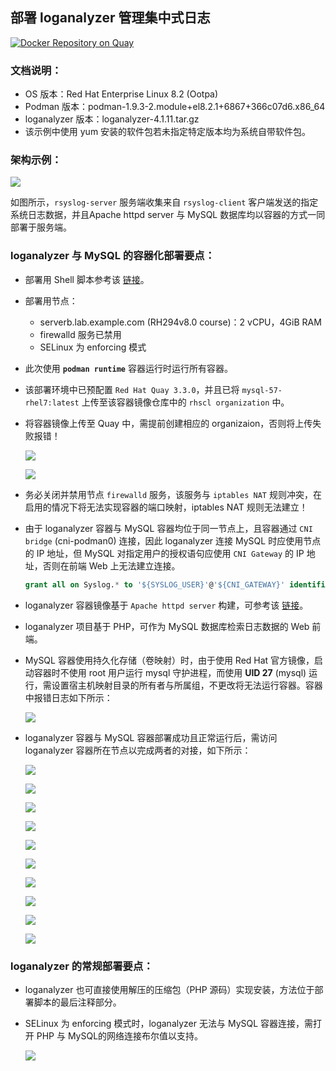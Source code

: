## 部署 loganalyzer 管理集中式日志

[![Docker Repository on Quay](https://quay.io/repository/alberthua/loganalyzer-viewer/status "Docker Repository on Quay")](https://quay.io/repository/alberthua/loganalyzer-viewer)

### 文档说明：

- OS 版本：Red Hat Enterprise Linux 8.2 (Ootpa)
- Podman 版本：podman-1.9.3-2.module+el8.2.1+6867+366c07d6.x86_64
- loganalyzer 版本：loganalyzer-4.1.11.tar.gz
- 该示例中使用 yum 安装的软件包若未指定特定版本均为系统自带软件包。

### 架构示例：

![](https://github.com/Alberthua-Perl/sc-col/blob/master/deploy-rsyslog-viewer/images/loganalyzer-mysql-rsyslogserver.jpg)

如图所示，`rsyslog-server` 服务端收集来自 `rsyslog-client` 客户端发送的指定系统日志数据，并且Apache httpd server 与 MySQL 数据库均以容器的方式一同部署于服务端。

### loganalyzer 与 MySQL 的容器化部署要点：

- 部署用 Shell 脚本参考该 [链接](https://github.com/Alberthua-Perl/sc-col/blob/master/deploy-rsyslog-viewer/deploy-rsyslog-viewer.sh)。
- 部署用节点：
  - serverb.lab.example.com (RH294v8.0 course)：2 vCPU，4GiB RAM
  - firewalld 服务已禁用   
  - SELinux 为 enforcing 模式   
- 此次使用 **`podman runtime`** 容器运行时运行所有容器。
- 该部署环境中已预配置 `Red Hat Quay 3.3.0`，并且已将 `mysql-57-rhel7:latest` 上传至该容器镜像仓库中的 `rhscl organization` 中。
- 将容器镜像上传至 Quay 中，需提前创建相应的 organizaion，否则将上传失败报错！

  ![](https://github.com/Alberthua-Perl/sc-col/blob/master/deploy-rsyslog-viewer/images/images/quay-push-error-1.JPG)

  ![](https://github.com/Alberthua-Perl/sc-col/blob/master/deploy-rsyslog-viewer/images/quay-push-error-2.JPG)

- 务必关闭并禁用节点 `firewalld` 服务，该服务与 `iptables NAT` 规则冲突，在启用的情况下将无法实现容器的端口映射，iptables NAT 规则无法建立！
- 由于 loganalyzer 容器与 MySQL 容器均位于同一节点上，且容器通过 `CNI bridge` (cni-podman0) 连接，因此 loganalyzer 连接 MySQL 时应使用节点的 IP 地址，但 MySQL 对指定用户的授权语句应使用 `CNI Gateway` 的 IP 地址，否则在前端 Web 上无法建立连接。

   ```sql
   grant all on Syslog.* to '${SYSLOG_USER}'@'${CNI_GATEWAY}' identified by '${SYSLOG_PASS}';
   ```

- loganalyzer 容器镜像基于 `Apache httpd server` 构建，可参考该 [链接](https://github.com/Alberthua-Perl/Dockerfile-examples/tree/master/loganalyzer-viewer)。
- loganalyzer 项目基于 PHP，可作为 MySQL 数据库检索日志数据的 Web 前端。
- MySQL 容器使用持久化存储（卷映射）时，由于使用 Red Hat 官方镜像，启动容器时不使用 root 用户运行 mysql 守护进程，而使用 **UID 27** (mysql) 运行，需设置宿主机映射目录的所有者与所属组，不更改将无法运行容器。容器中报错日志如下所示：
    
  ![](https://github.com/Alberthua-Perl/sc-col/blob/master/deploy-rsyslog-viewer/images/mysql-container-run-error.JPG)

- loganalyzer 容器与 MySQL 容器部署成功且正常运行后，需访问 loganalyzer 容器所在节点以完成两者的对接，如下所示：

  ![](https://github.com/Alberthua-Perl/sc-col/blob/master/deploy-rsyslog-viewer/images/loganalyzer-web-1.JPG)

  ![](https://github.com/Alberthua-Perl/sc-col/blob/master/deploy-rsyslog-viewer/images/loganalyzer-web-2.JPG)
    
  ![](https://github.com/Alberthua-Perl/sc-col/blob/master/deploy-rsyslog-viewer/images/loganalyzer-web-3.JPG)

  ![](https://github.com/Alberthua-Perl/sc-col/blob/master/deploy-rsyslog-viewer/images/loganalyzer-web-4.JPG)

  ![](https://github.com/Alberthua-Perl/sc-col/blob/master/deploy-rsyslog-viewer/images/loganalyzer-web-5.JPG)

  ![](https://github.com/Alberthua-Perl/sc-col/blob/master/deploy-rsyslog-viewer/images/loganalyzer-web-6.JPG)

  ![](https://github.com/Alberthua-Perl/sc-col/blob/master/deploy-rsyslog-viewer/images/loganalyzer-web-7.JPG)

  ![](https://github.com/Alberthua-Perl/sc-col/blob/master/deploy-rsyslog-viewer/images/loganalyzer-web-8.JPG)

  ![](https://github.com/Alberthua-Perl/sc-col/blob/master/deploy-rsyslog-viewer/images/loganalyzer-web-9.JPG)

  ![](https://github.com/Alberthua-Perl/sc-col/blob/master/deploy-rsyslog-viewer/images/loganalyzer-web-10.jpg)

### loganalyzer 的常规部署要点：

- loganalyzer 也可直接使用解压的压缩包（PHP 源码）实现安装，方法位于部署脚本的最后注释部分。
- SELinux 为 enforcing 模式时，loganalyzer 无法与 MySQL 容器连接，需打开 PHP 与 MySQL的网络连接布尔值以支持。

  ![](https://github.com/Alberthua-Perl/sc-col/blob/master/deploy-rsyslog-viewer/images/selinux-php-mysql-connection.JPG)
